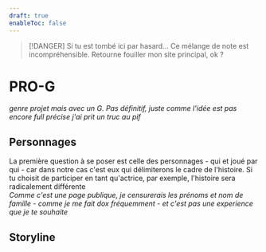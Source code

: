 ```yaml
---
draft: true
enableToc: false
---
```

> [!DANGER] Si tu est tombé ici par hasard...
> Ce mélange de note est incompréhensible. Retourne fouiller mon site principal, ok ?

# PRO-G
*genre projet mais avec un G. Pas définitif, juste comme l'idée est pas encore full précise j'ai prit un truc au pif*

## Personnages
<span style="color: var(--gray);">La première question à se poser est celle des personnages - qui et joué par qui - car dans notre cas c'est eux qui délimiterons le cadre de l'histoire. Si tu choisit de participer en tant qu'actrice, par exemple, l'histoire sera radicalement différente
<br><i>Comme c'est une page publique, je censurerais les prénoms et nom de famille - comme je me fait dox fréquemment - et c'est pas une experience que je te souhaite</i></span>

## Storyline


